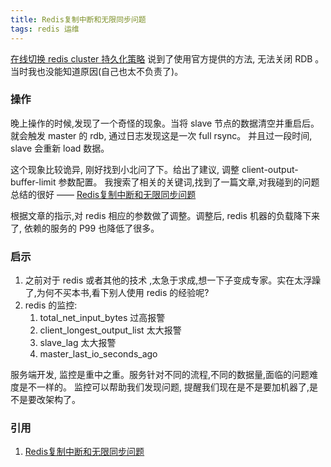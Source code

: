 ```yaml
---
title: Redis复制中断和无限同步问题
tags: redis 运维
---
```


[在线切换 redis cluster 持久化策略](http://blog.makerome.com/2017/04/05/restart-redis-cluster-without-down-time.html)
说到了使用官方提供的方法, 无法关闭 RDB 。当时我也没能知道原因(自己也太不负责了)。

<!--more-->

### 操作

晚上操作的时候,发现了一个奇怪的现象。当将 slave 节点的数据清空并重启后。
就会触发 master 的 rdb, 通过日志发现这是一次 full rsync。
并且过一段时间, slave 会重新 load 数据。

这个现象比较诡异, 刚好找到小北问了下。给出了建议, 调整 client-output-buffer-limit 参数配置。
我搜索了相关的关键词,找到了一篇文章,对我碰到的问题总结的很好 —— [Redis复制中断和无限同步问题](https://zhuoroger.github.io/2016/07/31/redis-replication-broken-and-loopsync/)


根据文章的指示,对 redis 相应的参数做了调整。调整后, redis 机器的负载降下来了, 依赖的服务的 P99 也降低了很多。


### 启示

1. 之前对于 redis 或者其他的技术
,太急于求成,想一下子变成专家。实在太浮躁了,为何不买本书,看下别人使用 redis 的经验呢?
2. redis 的监控:
    1. total_net_input_bytes 过高报警
    2. client_longest_output_list 太大报警
    3. slave_lag 太大报警
    4. master_last_io_seconds_ago

服务端开发, 监控是重中之重。服务针对不同的流程,不同的数据量,面临的问题难度是不一样的。
监控可以帮助我们发现问题, 提醒我们现在是不是要加机器了,是不是要改架构了。

### 引用

1. [Redis复制中断和无限同步问题](https://zhuoroger.github.io/2016/07/31/redis-replication-broken-and-loopsync/)
